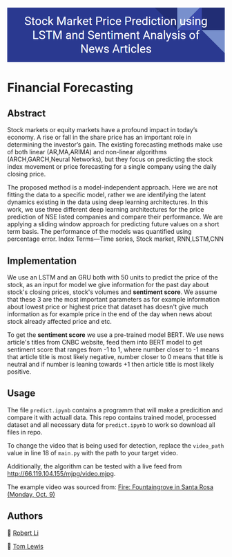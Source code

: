 ![Project Header](/figures/label.PNG)

# Financial Forecasting

## Abstract

Stock markets or equity markets have a profound impact in today’s economy. A rise or fall in the share price has an important role in determining the investor’s gain.
The existing forecasting methods make use of both linear (AR,MA,ARIMA) and non-linear algorithms (ARCH,GARCH,Neural Networks),
but they focus on predicting the stock index movement or price forecasting for a single company using the daily closing price. 

The proposed method is a model-independent approach. Here we are not fitting the data to a specific model, rather we are identifying the latent dynamics existing 
in the data using deep learning architectures. In this work, we use three different deep learning architectures for the price prediction of NSE listed companies
and compare their performance. We are applying a sliding window approach for predicting future values on a short term basis. The performance of the models was
quantified using percentage error. Index Terms—Time series, Stock market, RNN,LSTM,CNN


## Implementation

We use an LSTM and an GRU both with 50 units to predict the price of the stock, as an input for model we give information for the past day about stock's closing prices, stock's volumes and **sentiment score**. We assume that these 3 are the most important parameters as for example information about lowest price or highest price that dataset has doesn't give much information as for example price in the end of the day when news about stock already affected price and etc. 

To get the **sentiment score** we use a pre-trained model BERT. We use news article's titles from CNBC website, feed them into BERT model to get sentiment score that ranges from -1 to 1, where number closer to -1 means that article title is most likely negative, number closer to 0 means that title is neutral and if number is leaning towards +1 then article title is most likely positive.  

## Usage

The file `predict.ipynb` contains a programm that will make a predicition and compare it with actuall data.
This repo contains trained model, processed dataset and all necessary data for `predict.ipynb` to work so download all files in repo. 



To change the video that is being used for detection, replace the `video_path` value in line 18 of `main.py` with the path to your target video.

Additionally, the algorithm can be tested with a live feed from http://66.119.104.155/mjpg/video.mjpg.

The example video was sourced from: [Fire: Fountaingrove in Santa Rosa (Monday, Oct. 9)](https://www.youtube.com/watch?v=TR-9IdfqaKY)



## Authors


:link: [Robert Li](https://github.com/mediolanum1)

:link: [Tom Lewis](https://github.com/tom837)
